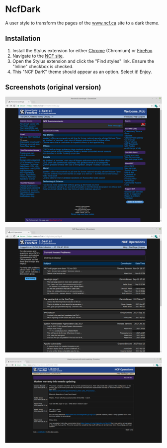 # NcfDark
A user style to transform the pages of the www.ncf.ca site to a dark theme.

## Installation

1. Install the Stylus extension for either [Chrome](https://chrome.google.com/webstore/detail/stylus/clngdbkpkpeebahjckkjfobafhncgmne?utm_source=chrome-app-launcher-info-dialog) (Chromium) or [FireFox](https://addons.mozilla.org/en-US/firefox/addon/styl-us/?src=search).
2. Navigate to the [NCF site](https://www.ncf.ca).
3. Open the Stylus extension and click the "Find styles" link.  Ensure the "Inline" checkbox is checked.
4. This "NCF DarK" theme should appear as an option.  Select it!  Enjoy.

## Screenshots (original version)

![Screenshot of members start page](https://github.com/RobJohnston/NcfDark/blob/master/StartPage.png)

![Screenshot of discussion group page](https://github.com/RobJohnston/NcfDark/blob/master/DiscussionGroup.png)

![Screenshot of discussion group posting](https://github.com/RobJohnston/NcfDark/blob/master/Screenshot%20from%202018-12-01%2017-03-58.png)

